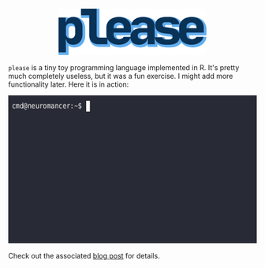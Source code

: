 <p align="center">
  <img src="logo.png" width="300" height="94" />
</p>

`please` is a tiny toy programming language implemented in R. It's pretty much completely useless, but it was a fun exercise. I might add more functionality later. Here it is in action: 

<p align="center">
  <img src="demo1.gif" width="600" height="300" />
</p>

Check out the associated [blog post](https://delfin.sh/posts/toy-language-in-r/) for details.
